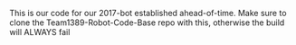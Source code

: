 This is our code for our 2017-bot established ahead-of-time. Make sure to clone the Team1389-Robot-Code-Base repo with this, otherwise the build will ALWAYS fail